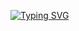 [![Typing SVG](https://readme-typing-svg.demolab.com/?lines=HIt+THIS+IS+KIRAN+SHETTY;Second+line+of+text)](https://git.io/typing-svg)

